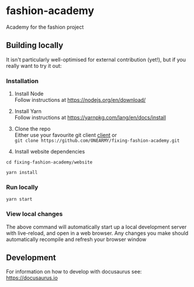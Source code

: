 # fashion-academy
Academy for the fashion project

## Building locally
It isn't particularly well-optimised for external contribution (yet!), but if you really want to try it out:

### Installation

1. Install Node  
   Follow instructions at https://nodejs.org/en/download/

2. Install Yarn  
   Follow instructions at https://yarnpkg.com/lang/en/docs/install

3. Clone the repo  
   Either use your favourite git client [client](https://git-scm.com/download/gui) or  
   `git clone https://github.com/ONEARMY/fixing-fashion-academy.git`
4. Install website dependencies

```
cd fixing-fashion-academy/website

yarn install
```

### Run locally

```
yarn start
```

### View local changes

The above command will automatically start up a local development server with live-reload, and open in a web browser.
Any changes you make should automatically recompile and refresh your browser window

## Development

For information on how to develop with docusaurus see:  
https://docusaurus.io
